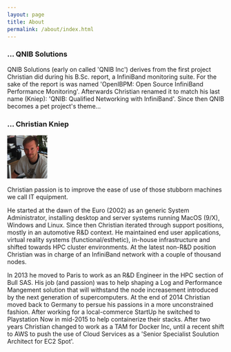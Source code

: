 ```yaml
---
layout: page
title: About
permalink: /about/index.html
---
```


### ... QNIB Solutions

QNIB Solutions (early on called 'QNIB Inc') derives from the first project Christian did during his B.Sc. report, a InfiniBand monitoring suite.
For the sake of the report is was named 'OpenIBPM: Open Source InfiniBand Performance Monitoring'. Afterwards
Christian renamed it to match his last name (Kniep): 'QNIB: Qualified Networking with InfiniBand'.
Since then QNIB becomes a pet project's theme...

### ... Christian Kniep
<div id="portrait">
    <img height="100" src="/pics/Christian.png">
</div>

Christian passion is to improve the ease of use of those stubborn machines we call IT equipment.

He started at the dawn of the Euro (2002) as an generic System Administrator, installing desktop
and server systems running MacOS (9/X), Windows and Linux.
Since then Christian iterated through support positions, mostly in an automotive R&D context.
He maintained end user applications, virtual reality systems (functional/esthetic),
in-house infrastructure and shifted towards HPC cluster environments.
At the latest non-R&D position Christian was in charge of an InfiniBand network with a couple of thousand nodes.

In 2013 he moved to Paris to work as an R&D Engineer in the HPC section of Bull SAS. His job (and passion) was
to help shaping a Log and Performance Mangement solution that will withstand the node increasement introduced by the next generation of
supercomputers. At the end of 2014 Christian moved back to Germany to persue his passions in a more unconstrained fashion.
After working for a local-commerce StartUp he switched to Playstation Now in mid-2015 to help containerize their stacks. After two years Christian changed to work as a TAM for Docker Inc, until a recent shift to AWS to push the use of Cloud Services as a 'Senior Specialist Soulution Architect for EC2 Spot'.
